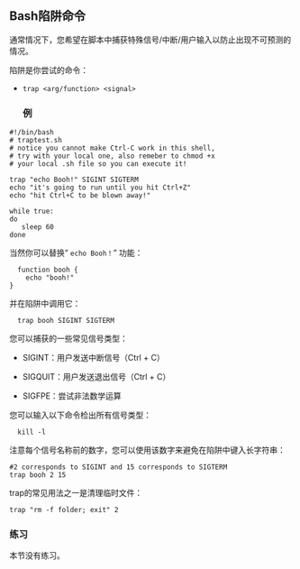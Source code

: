 ## Bash陷阱命令

通常情况下，您希望在脚本中捕获特殊信号/中断/用户输入以防止出现不可预测的情况。

陷阱是你尝试的命令：

- ```trap <arg/function> <signal>```
  
  ### 例
  
 ```shell
 #!/bin/bash
# traptest.sh
# notice you cannot make Ctrl-C work in this shell, 
# try with your local one, also remeber to chmod +x 
# your local .sh file so you can execute it!

trap "echo Booh!" SIGINT SIGTERM
echo "it's going to run until you hit Ctrl+Z"
echo "hit Ctrl+C to be blown away!"

while true:         
do
    sleep 60       
done
 ```
  
当然你可以替换“ ```echo Booh！```” 功能：

```shell
  function booh {
    echo "booh!"
}
```

并在陷阱中调用它：

```shell
  trap booh SIGINT SIGTERM
```

您可以捕获的一些常见信号类型：

- SIGINT：用户发送中断信号（Ctrl + C）

- SIGQUIT：用户发送退出信号（Ctrl + C）

- SIGFPE：尝试非法数学运算

您可以输入以下命令检出所有信号类型：

```shell
  kill -l
```

注意每个信号名称前的数字，您可以使用该数字来避免在陷阱中键入长字符串：

```shell
#2 corresponds to SIGINT and 15 corresponds to SIGTERM
trap booh 2 15
```

trap的常见用法之一是清理临时文件：

```shell
trap "rm -f folder; exit" 2
```

### 练习

本节没有练习。
